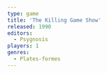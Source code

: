 ```yaml
---
type: game
title: 'The Killing Game Show'
released: 1990
editors: 
  - Psygnosis
players: 1
genres:
  - Plates-formes
---
```

